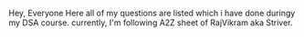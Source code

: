 Hey, Everyone 
Here all of my questions are listed which i have done duringy my DSA course.
currently, I'm following A2Z sheet of RajVikram aka Striver.
